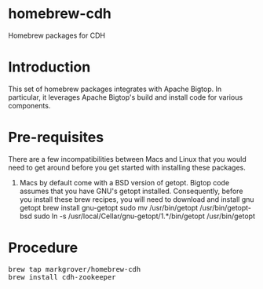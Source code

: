 homebrew-cdh
============

Homebrew packages for CDH

Introduction
============

This set of homebrew packages integrates with Apache Bigtop. In particular, it leverages Apache Bigtop's 
build and install code for various components.

Pre-requisites
==============

There are a few incompatibilities between Macs and Linux that you would need to get around before you get started with installing these packages.

1. Macs by default come with a BSD version of getopt. Bigtop code assumes that you have GNU's getopt installed. Consequently, before you install these brew recipes, you will need to download and install gnu getopt
brew install gnu-getopt
sudo mv /usr/bin/getopt /usr/bin/getopt-bsd
sudo ln -s /usr/local/Cellar/gnu-getopt/1.*/bin/getopt /usr/bin/getopt

Procedure
========
<pre>
brew tap markgrover/homebrew-cdh
brew install cdh-zookeeper
</pre>
